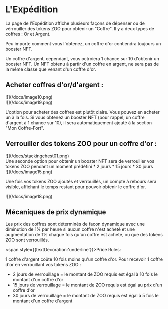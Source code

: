 # L'Expédition

La page de l'Expédition affiche plusieurs façons de dépenser ou de vérrouiller des tokens ZOO pour obtenir un "Coffre". Il y a deux types de coffres : Or et Argent. 

Peu importe comment vous l'obtenez, un coffre d'or contiendra toujours un booster NFT.

Un coffre d'argent, cependant, vous octroiera 1 chance sur 10 d'obtenir un booster NFT. Un NFT obtenu à partir d'un coffre en argent, ne sera pas de la même classe que venant d'un coffre d'or.

## Acheter coffres d'or/d'argent :

<div style={{float:'left',marginTop:30}}>
![](/docs/image10.png)
</div>
<div style={{marginTop:30}}>
![](/docs/image19.png)
</div>

L'option pour acheter des coffres est plutôt claire. Vous pouvez en acheter un à la fois. Si vous obtenez un booster NFT (pour rappel, un coffre d'argent à 1 chance sur 10), il sera automatiquement ajouté à la section "Mon Coffre-Fort".

## Verrouiller des tokens ZOO pour un coffre d'or :
<div style={{marginTop:30}}>
![](/docs/stackingchest01.png)
</div>
Une seconde option pour obtenir un booster NFT sera de verrouiller vos tokens ZOO pendant un moment prédéfini
*   2 jours
*   15 jours
*   30 jours

<div style={{marginTop:30}}>
![](/docs/image15.png)
</div>

Une fois vos tokens ZOO ajoutés et verrouillés, un compte à rebours sera visible, affichant le temps restant pour pouvoir obtenir le coffre d'or.

<div style={{marginTop:30}}>
![](/docs/image18.png)
</div>

## Mécaniques de prix dynamique

Les prix des coffres sont déterminés de facon dynamique avec une diminution de 1% par heure si aucun coffre n'est acheté et une augmentation de 1% chaque fois qu'un coffre est acheté, ou que des tokens ZOO sont verrouillés. 

<span style={{textDecoration:'underline'}}>Price Rules:</span>

1 coffre d'argent coûte 10 fois moins qu'un coffre d'or.
Pour recevoir 1 coffre d'or en verrouillant vos tokens ZOO :
* 2 jours de verrouillage = le montant de ZOO requis est égal à 10 fois le montant d'un coffre d'or
* 15 jours de verrouillage = le montant de ZOO requis est égal au prix d'un coffre d'or
* 30 jours de verrouillage = le montant de ZOO requis est égal à 5 fois le montant d'un coffre d'argent
